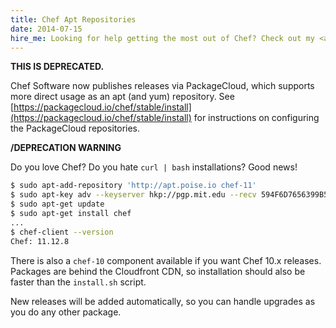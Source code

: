```yaml
---
title: Chef Apt Repositories
date: 2014-07-15
hire_me: Looking for help getting the most out of Chef? Check out my <a href="/training/">training</a> and <a href="/consulting/">consulting</a> services.
---
```


**THIS IS DEPRECATED.**

Chef Software now publishes releases via PackageCloud, which supports more
direct usage as an apt (and yum) repository. See [https://packagecloud.io/chef/stable/install](https://packagecloud.io/chef/stable/install)
for instructions on configuring the PackageCloud repositories.

**/DEPRECATION WARNING**

Do you love Chef? Do you hate `curl | bash` installations? Good news!

```bash
$ sudo apt-add-repository 'http://apt.poise.io chef-11'
$ sudo apt-key adv --keyserver hkp://pgp.mit.edu --recv 594F6D7656399B5C
$ sudo apt-get update
$ sudo apt-get install chef
...
$ chef-client --version
Chef: 11.12.8
```

There is also a `chef-10` component available if you want Chef 10.x releases.
Packages are behind the Cloudfront CDN, so installation should also be faster
than the `install.sh` script.

New releases will be added automatically, so you can handle upgrades as you do
any other package.
